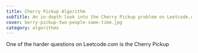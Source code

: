 ```yaml
---
title: Cherry Pickup Algorithm
subTitle: An in-depth look into the Cherry Pickup problem on Leetcode.com.
cover: berry-pickup-two-people-same-time.jpg
category: algorithms
---
```


One of the harder questions on Leetcode.com is the Cherry Pickup